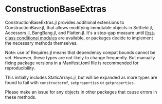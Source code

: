 # ConstructionBaseExtras

ConstructionBaseExtras.jl provides additional extensions to ConstructionBase.jl, 
that allows modifying immutable objects in Setfield.jl, Accessors.jl, BangBang.jl,
and Flatten.jl. It's a stop-gap measure until [first-class conditional modules](https://github.com/JuliaLang/Pkg.jl/issues/1285)
are available, or packages decide to implement the necessary methods themselves.

Note: use of Requires.jl means that dependency compat bounds cannot be set.
However, these types are not likely to change frequently. But manually fixing
package versions in a Manifest.toml file is recommended for reproducibility.

This initially includes StaticArrays.jl, but will be expanded as more types
are found to fail with `constructorof`, `setproperties` or `getproperties`.

Please make an issue for any objects in other packages that cause errors in
these methods.
